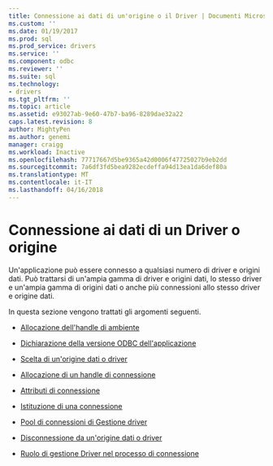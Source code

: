 ```yaml
---
title: Connessione ai dati di un'origine o il Driver | Documenti Microsoft
ms.custom: ''
ms.date: 01/19/2017
ms.prod: sql
ms.prod_service: drivers
ms.service: ''
ms.component: odbc
ms.reviewer: ''
ms.suite: sql
ms.technology:
- drivers
ms.tgt_pltfrm: ''
ms.topic: article
ms.assetid: e93027ab-9e60-47b7-ba96-8289dae32a22
caps.latest.revision: 8
author: MightyPen
ms.author: genemi
manager: craigg
ms.workload: Inactive
ms.openlocfilehash: 77717667d5be9365a42d0006f47725027b9eb2dd
ms.sourcegitcommit: 7a6df3fd5bea9282ecdeffa94d13ea1da6def80a
ms.translationtype: MT
ms.contentlocale: it-IT
ms.lasthandoff: 04/16/2018
---
```

# <a name="connecting-to-a-data-source-or-driver"></a>Connessione ai dati di un Driver o origine
Un'applicazione può essere connesso a qualsiasi numero di driver e origini dati. Può trattarsi di un'ampia gamma di driver e origini dati, lo stesso driver e un'ampia gamma di origini dati o anche più connessioni allo stesso driver e origine dati.  
  
 In questa sezione vengono trattati gli argomenti seguenti.  
  
-   [Allocazione dell'handle di ambiente](../../../odbc/reference/develop-app/allocating-the-environment-handle.md)  
  
-   [Dichiarazione della versione ODBC dell'applicazione](../../../odbc/reference/develop-app/declaring-the-application-s-odbc-version.md)  
  
-   [Scelta di un'origine dati o driver](../../../odbc/reference/develop-app/choosing-a-data-source-or-driver.md)  
  
-   [Allocazione di un handle di connessione](../../../odbc/reference/develop-app/allocating-a-connection-handle-odbc.md)  
  
-   [Attributi di connessione](../../../odbc/reference/develop-app/connection-attributes.md)  
  
-   [Istituzione di una connessione](../../../odbc/reference/develop-app/establishing-a-connection.md)  
  
-   [Pool di connessioni di Gestione driver](../../../odbc/reference/develop-app/driver-manager-connection-pooling.md)  
  
-   [Disconnessione da un'origine dati o driver](../../../odbc/reference/develop-app/disconnecting-from-a-data-source-or-driver.md)  
  
-   [Ruolo di gestione Driver nel processo di connessione](../../../odbc/reference/develop-app/driver-manager-s-role-in-the-connection-process.md)

